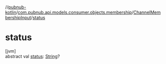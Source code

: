 //[pubnub-kotlin](../../../index.md)/[com.pubnub.api.models.consumer.objects.membership](../index.md)/[ChannelMembershipInput](index.md)/[status](status.md)

# status

[jvm]\
abstract val [status](status.md): [String](https://kotlinlang.org/api/latest/jvm/stdlib/kotlin/-string/index.html)?
